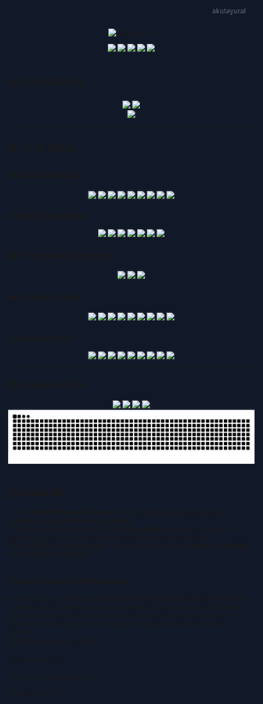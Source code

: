 <!doctype html>
<html lang="en">
<head>
  <meta charset="utf-8"/>
  <title>Kutay Intro (Custom Cursor — Canvas Geometric BG)</title>
  <meta name="viewport" content="width=device-width, initial-scale=1"/>
  <style>
    html, body { margin:0; height:100%; background:#111827; }
    .wrap { position:relative; width:100%; max-width:1200px; height:300px; margin:0 auto; }
    #bgcanvas { position:absolute; inset:0; z-index:1; }
    .title {
      position:absolute; inset:0; display:flex; align-items:center; justify-content:center;
      font-family:"Fira Code",ui-monospace,Menlo,Consolas,monospace;
      font-size:52px; color:#eaeef7; font-weight:700; letter-spacing:1px;
      text-shadow:0 2px 18px rgba(0,255,204,.25); white-space:pre; text-align:center; padding:0 16px;
      z-index:2;
    }
    .cursor { display:inline-block; width:1ch; text-align:center; color:#00ffcc; animation: blink 1s step-start infinite; }
    @keyframes blink { 50% { opacity:0 } }
    .badge { position:absolute; bottom:14px; right:18px; font-size:14px; color:#9aa6b2; opacity:.6; z-index:2; }
    @media (max-width:768px){ .title{font-size:36px} .wrap{height:220px} }
  </style>
</head>
<body>
  <div class="wrap">
    <canvas id="bgcanvas"></canvas>
    <div class="title" id="typebox"></div>
    <div class="badge">akutayural</div>
  </div>

  <!-- GEOMETRIC BACKGROUND (pure Canvas) -->
<script>
(function(){
  const canvas = document.getElementById('bgcanvas');
  const ctx = canvas.getContext('2d');
  const DPR = Math.max(1, window.devicePixelRatio || 1);
  const palette = ['#00ffcc', '#7aa2f7', '#22d3ee'];
  let W=0, H=0, shapes=[];

  function measure(){
    const p = canvas.parentElement; // .wrap
    W = p.clientWidth; H = p.clientHeight;
    canvas.width  = Math.max(1, Math.floor(W * DPR));
    canvas.height = Math.max(1, Math.floor(H * DPR));
    canvas.style.width  = W + 'px';
    canvas.style.height = H + 'px';
    ctx.setTransform(DPR,0,0,DPR,0,0);
  }

  const rand = (a,b) => a + Math.random()*(b-a);
  const pick = arr => arr[(Math.random()*arr.length)|0];

  // === Orta yasak bölge (text bandı) ===
  function band() {
    const gap = 150;                 // ortada boş bırakılacak yükseklik
    const top = (H/2) - gap/2;
    const bot = (H/2) + gap/2;
    return { top, bot, gap };
  }

  function make(count=44){
    shapes.length = 0;
    const { top, bot } = band();

    for(let i=0;i<count;i++){
      const sides = Math.random() < 0.6 ? 6 : 3;
      const r   = rand(14, 34);
      const x   = rand(r, Math.max(r, W - r));

      // y: orta bandın DIŞINDA kalacak
      let y;
      if (Math.random() < 0.5) {
        y = rand(r, Math.max(r, top - r));
      } else {
        y = rand(Math.min(bot + r, H - r), Math.max(bot + r, H - r));
      }

      const rot   = rand(0, Math.PI*2);
      const speed = rand(0.002, 0.008);
      const vx    = rand(-0.18, 0.18);
      const vy    = rand(-0.18, 0.18);
      const col   = pick(palette);
      const alpha = rand(0.08, 0.16);       // çok düşük opaklık = yazı hep net
      shapes.push({sides,r,x,y,rot,speed,vx,vy,col,alpha});
    }
  }

  function poly(cx, cy, r, sides, rot){
    ctx.beginPath();
    for(let i=0;i<sides;i++){
      const a = rot + i*(2*Math.PI/sides);
      const px = cx + Math.cos(a)*r, py = cy + Math.sin(a)*r;
      i===0 ? ctx.moveTo(px,py) : ctx.lineTo(px,py);
    }
    ctx.closePath();
  }

  function loop(){
    const { top, bot } = band();
    ctx.clearRect(0,0,W,H);

    for(const s of shapes){
      s.rot += s.speed;
      s.x += s.vx; s.y += s.vy;

      // Kenarlardan sekme
      if (s.x < s.r)       { s.x = s.r;         s.vx *= -1; }
      if (s.x > W - s.r)   { s.x = W - s.r;     s.vx *= -1; }
      if (s.y < s.r)       { s.y = s.r;         s.vy *= -1; }
      if (s.y > H - s.r)   { s.y = H - s.r;     s.vy *= -1; }

      // === Orta banda girerse nazikçe it ===
      if (s.y + s.r > top && s.y - s.r < bot) {
        // merkeze göre yukarı/aşağı it
        const center = (top + bot)/2;
        const dir = s.y < center ? -1 : 1;      // üstteyse yukarı, alttaysa aşağı
        s.y += dir * 0.9;                       // itme miktarı
        s.vy += dir * 0.02;                     // yavaş hız ayarı
      }

      poly(s.x, s.y, s.r, s.sides, s.rot);
      ctx.globalAlpha = s.alpha;
      ctx.fillStyle = s.col; ctx.fill();
      ctx.globalAlpha = Math.min(1, s.alpha + 0.12);
      ctx.lineWidth = 1; ctx.strokeStyle = 'rgba(24,48,70,0.6)'; ctx.stroke();
      ctx.globalAlpha = 1;
    }
    requestAnimationFrame(loop);
  }

  function init(){ measure(); make(44); loop(); }
  window.addEventListener('load', init);
  window.addEventListener('resize', () => { measure(); make(shapes.length); });
})();
</script>

  <!-- TYPEWRITER (senin hız ayarların) -->
  <script>
    // --- Hızlar (ms) ---
    const SPEED = {
      type: 150, insert: 150, backspace: 150, move: 150,
      pauseShort: 700, pauseMed: 1100, pauseLong: 1600
    };

    const sleep = (ms) => new Promise(r => setTimeout(r, ms));

    function render({el, prefix, content, cursorIndex}) {
      const before = content.slice(0, cursorIndex);
      const after  = content.slice(cursorIndex);
      el.innerHTML = "";
      el.append(
        document.createTextNode(prefix + before),
        Object.assign(document.createElement("span"), {className:"cursor", textContent:"|"}),
        document.createTextNode(after)
      );
    }
    async function typeAtEnd(state, text, spd=SPEED.type){ for(const ch of text){ state.content+=ch; state.cursorIndex++; render(state); await sleep(spd);} }
    async function moveCursor(state,to,spd=SPEED.move){ while(state.cursorIndex!==to){ state.cursorIndex += (state.cursorIndex<to?1:-1); render(state); await sleep(spd);} }
    async function backspaceAt(state,n=1,spd=SPEED.backspace){ for(let i=0;i<n;i++){ if(state.cursorIndex>0){ state.content=state.content.slice(0,state.cursorIndex-1)+state.content.slice(state.cursorIndex); state.cursorIndex--; render(state); await sleep(spd);} } }
    async function insertAt(state,text,spd=SPEED.insert){ for(const ch of text){ state.content=state.content.slice(0,state.cursorIndex)+ch+state.content.slice(state.cursorIndex); state.cursorIndex++; render(state); await sleep(spd);} }

    async function runOnce(state){
      await typeAtEnd(state,"Kutay");                      await sleep(SPEED.pauseMed);
      await moveCursor(state,0); await sleep(200);         await moveCursor(state,1); await backspaceAt(state,1); await sleep(SPEED.pauseShort);
      await moveCursor(state,0); await insertAt(state,"@"); await insertAt(state,"a"); await insertAt(state,"k"); await sleep(SPEED.pauseMed);
      await moveCursor(state,state.content.length);        await insertAt(state,"ural"); await sleep(SPEED.pauseLong);
      await moveCursor(state,0); await moveCursor(state,1); await backspaceAt(state,1); // '@' sil
      await moveCursor(state,1);                           await insertAt(state,"hmet"); await sleep(SPEED.pauseShort);
      await moveCursor(state,state.content.length);        await insertAt(state,".dev"); await sleep(SPEED.pauseLong);
    }

    (async function main(){
      const el = document.getElementById("typebox");
      const prefix = "👋 Hey There! I'm ";
      const state  = { el, prefix, content:"", cursorIndex:0 };

      render(state);
      while(true){
        state.content=""; state.cursorIndex=0; render(state); await sleep(500);
        await runOnce(state);
        await moveCursor(state,state.content.length); await sleep(200);
        await backspaceAt(state,state.content.length); await sleep(600);
      }
    })();
  </script>
</body>
</html>

<p align="center">
  <img src="https://readme-typing-svg.herokuapp.com?font=Fira+Code&size=22&duration=3000&pause=1000&color=00F7FF&center=true&vCenter=true&width=800&lines=Python+Software+Engineer+🐍;FinTech+%7C+E-Wallets+%7C+Crypto+Platforms+💳;FastAPI+%7C+Flask+%7C+Django+⚡;AWS+%7C+Docker+%7C+Kubernetes+%7C+ArgoCD+☁️;Always+learning%2C+always+innovating+🚀" alt="Typing SVG" />
</p>

<div align="center">
  <a href="https://www.ahmetkutayural.dev">
    <img src="https://img.shields.io/badge/Portfolio-FF5722?style=for-the-badge&logo=google-chrome&logoColor=white" />
  </a>
  <a href="https://www.linkedin.com/in/akutayural">
    <img src="https://img.shields.io/badge/LinkedIn-0077B5.svg?style=for-the-badge&logo=linkedin&logoColor=white" />
  </a>
  <a href="https://medium.com/@ahmetkutayural">
    <img src="https://img.shields.io/badge/Medium-000000.svg?style=for-the-badge&logo=medium&logoColor=white" />
  </a>
  <a href="https://dev.to/akutayural">
    <img src="https://img.shields.io/badge/dev.to-0A0A0A?style=for-the-badge&logo=devdotto&logoColor=white" />
  </a>
  <a href="https://github.com/akutayural">
  <img src="https://komarev.com/ghpvc/?username=akutayural&label=Profile%20Views&color=0e75b6&style=for-the-badge" />
  </a>
</div>

---
## 📊 GitHub Stats
<div align="center">
  <img src="https://github-readme-stats-sigma-five.vercel.app/api?username=akutayural&show_icons=true&theme=tokyonight&hide_border=true&count_private=true" width="400px" />
  <img src="https://github-readme-streak-stats.herokuapp.com/?user=akutayural&theme=tokyonight&hide_border=true" width="400px" />
</div>

<div align="center">
  <img src="https://github-readme-stats-sigma-five.vercel.app/api/top-langs/?username=akutayural&layout=compact&theme=tokyonight&hide_border=true" width="400px" />
</div>

---

## 🛠 Tech Stack

### 📊 Data & Analytics
<div align="center">
  <img src="https://img.shields.io/badge/Python-3776AB?style=for-the-badge&logo=python&logoColor=white" />
  <img src="https://img.shields.io/badge/Pandas-150458?style=for-the-badge&logo=pandas" />
  <img src="https://img.shields.io/badge/NumPy-013243?style=for-the-badge&logo=numpy&logoColor=white" />
  <img src="https://img.shields.io/badge/SQLAlchemy-CA1F23?style=for-the-badge" />
  <img src="https://img.shields.io/badge/PostgreSQL-4169E1?style=for-the-badge&logo=postgresql&logoColor=white" />
  <img src="https://img.shields.io/badge/MySQL-00758F?style=for-the-badge&logo=mysql&logoColor=white" />
  <img src="https://img.shields.io/badge/MongoDB-47A248?style=for-the-badge&logo=mongodb&logoColor=white" />
  <img src="https://img.shields.io/badge/Redis-DC382D?style=for-the-badge&logo=redis&logoColor=white" />
  <img src="https://img.shields.io/badge/Kafka-231F20?style=for-the-badge&logo=apachekafka&logoColor=white" />
</div>

### 🌐 Web Development
<div align="center">
  <img src="https://img.shields.io/badge/FastAPI-009688?style=for-the-badge&logo=fastapi&logoColor=white" />
  <img src="https://img.shields.io/badge/Flask-000000?style=for-the-badge&logo=flask&logoColor=white" />
  <img src="https://img.shields.io/badge/Django-092E20?style=for-the-badge&logo=django&logoColor=white" />
  <img src="https://img.shields.io/badge/JavaScript-F7DF1E?style=for-the-badge&logo=javascript&logoColor=black" />
  <img src="https://img.shields.io/badge/HTML5-E34F26?style=for-the-badge&logo=html5&logoColor=white" />
  <img src="https://img.shields.io/badge/React-20232A?style=for-the-badge&logo=react&logoColor=61DAFB" />
  <img src="https://img.shields.io/badge/Spring-6DB33F?style=for-the-badge&logo=spring&logoColor=white" />
</div>

### 💻 Programming Languages
<div align="center">
  <img src="https://img.shields.io/badge/C-A8B9CC?style=for-the-badge&logo=c&logoColor=black" />
  <img src="https://img.shields.io/badge/C++-00599C?style=for-the-badge&logo=c%2B%2B&logoColor=white" />
  <img src="https://img.shields.io/badge/Java-007396?style=for-the-badge&logo=java&logoColor=white" />
</div>

### ☁️ DevOps & Cloud
<div align="center">
  <img src="https://img.shields.io/badge/AWS-232F3E?style=for-the-badge&logo=amazonaws" />
  <img src="https://img.shields.io/badge/Docker-2496ED?style=for-the-badge&logo=docker&logoColor=white" />
  <img src="https://img.shields.io/badge/Kubernetes-326CE5?style=for-the-badge&logo=kubernetes" />
  <img src="https://img.shields.io/badge/ArgoCD-E10098?style=for-the-badge" />
  <img src="https://img.shields.io/badge/S3-569A31?style=for-the-badge&logo=amazons3&logoColor=white" />
  <img src="https://img.shields.io/badge/EC2-FF9900?style=for-the-badge&logo=amazonec2&logoColor=white" />
  <img src="https://img.shields.io/badge/ECR-232F3E?style=for-the-badge&logo=amazonaws&logoColor=white" />
  <img src="https://img.shields.io/badge/SQS-FF4F00?style=for-the-badge&logo=amazonsqs&logoColor=white" />
  <img src="https://img.shields.io/badge/CloudFront-FF9900?style=for-the-badge&logo=amazonaws&logoColor=white" />
</div>

### 🧰 Tools & Others
<div align="center">
  <img src="https://img.shields.io/badge/Git-F05032?style=for-the-badge&logo=git" />
  <img src="https://img.shields.io/badge/Bitbucket-0052CC?style=for-the-badge&logo=bitbucket" />
  <img src="https://img.shields.io/badge/Jira-0052CC?style=for-the-badge&logo=jira" />
  <img src="https://img.shields.io/badge/RabbitMQ-FF6600?style=for-the-badge&logo=rabbitmq" />
  <img src="https://img.shields.io/badge/Poetry-60A5FA?style=for-the-badge" />
  <img src="https://img.shields.io/badge/Pydantic-00A8E8?style=for-the-badge" />
  <img src="https://img.shields.io/badge/Pytest-0A9EDC?style=for-the-badge" />
  <img src="https://img.shields.io/badge/Linux-FCC624?style=for-the-badge&logo=linux&logoColor=black" />
  <img src="https://img.shields.io/badge/Shell_Scripting-4EAA25?style=for-the-badge&logo=gnubash&logoColor=white" />
</div>

---

### 📫 Connect with Me

<div align="center">
  <a href="https://www.linkedin.com/in/akutayural">
    <img src="https://img.shields.io/badge/LinkedIn-0077B5.svg?style=for-the-badge&logo=linkedin&logoColor=white" />
  </a>
  <a href="https://medium.com/@ahmetkutayural">
    <img src="https://img.shields.io/badge/Medium-000000.svg?style=for-the-badge&logo=medium&logoColor=white" />
  </a>
  <a href="https://dev.to/akutayural">
    <img src="https://img.shields.io/badge/dev.to-0A0A0A?style=for-the-badge&logo=devdotto&logoColor=white" />
  </a>
  <a href="https://www.ahmetkutayural.dev">
    <img src="https://img.shields.io/badge/Website-FF5722?style=for-the-badge&logo=google-chrome&logoColor=white" />
  </a>
</div>

<picture>
  <source media="(prefers-color-scheme: dark)" srcset="https://raw.githubusercontent.com/akutayural/akutayural/output/snake-dark.svg" />
  <source media="(prefers-color-scheme: light)" srcset="https://raw.githubusercontent.com/akutayural/akutayural/output/snake-light.svg" />
  <img alt="github contribution grid snake animation" src="https://raw.githubusercontent.com/akutayural/akutayural/output/snake-dark.svg" />
</picture>

---

## 💼 About Me
I'm a **Python Software Engineer** based in **London, UK**, specializing in **scalable, high-performance systems**.  
I have a strong background in **FinTech applications** such as payment processing, cryptocurrency platforms, and e-wallet solutions.  
With an **MSc in Data Science**, I’m also passionate about **machine learning** and **predictive analytics**.

---

### 📢 **Latest Release: APIException**  
`APIException` is a fully customizable exception-handling toolkit for FastAPI. It enhances your Swagger docs, automatically logs errors, and converts even unregistered exceptions into a clean, consistent response format. Perfect for keeping your API responses standardised and developer-friendly.  
[📄 Documentation](https://akutayural.github.io/APIException/) • [📦 PyPI](https://pypi.org/project/APIException)

📦 Install via pip:
```bash
pip install apiexception
```

Happy coding! 🚀

